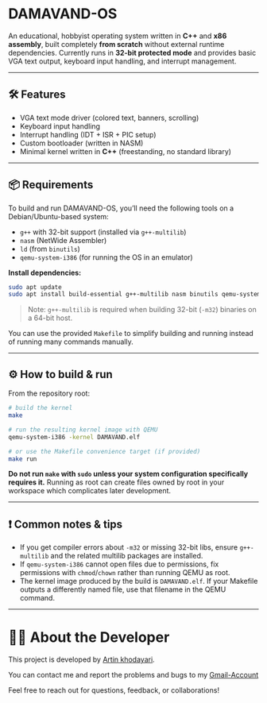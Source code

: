 # DAMAVAND-OS

An educational, hobbyist operating system written in **C++** and **x86 assembly**, built completely **from scratch** without external runtime dependencies. Currently runs in **32-bit protected mode** and provides basic VGA text output, keyboard input handling, and interrupt management.

---

## 🛠 Features

* VGA text mode driver (colored text, banners, scrolling)
* Keyboard input handling
* Interrupt handling (IDT + ISR + PIC setup)
* Custom bootloader (written in NASM)
* Minimal kernel written in **C++** (freestanding, no standard library)

---

## 📦 Requirements

To build and run DAMAVAND-OS, you’ll need the following tools on a Debian/Ubuntu-based system:

* `g++` with 32-bit support (installed via `g++-multilib`)
* `nasm` (NetWide Assembler)
* `ld` (from `binutils`)
* `qemu-system-i386` (for running the OS in an emulator)

**Install dependencies:**

```sh
sudo apt update
sudo apt install build-essential g++-multilib nasm binutils qemu-system-i386
```

> Note: `g++-multilib` is required when building 32-bit (`-m32`) binaries on a 64-bit host.

You can use the provided `Makefile` to simplify building and running instead of running many commands manually.

---

## ⚙️ How to build & run

From the repository root:

```sh
# build the kernel
make

# run the resulting kernel image with QEMU
qemu-system-i386 -kernel DAMAVAND.elf

# or use the Makefile convenience target (if provided)
make run
```

**Do not run `make` with `sudo` unless your system configuration specifically requires it.** Running as root can create files owned by root in your workspace which complicates later development.

---

## ❗ Common notes & tips

* If you get compiler errors about `-m32` or missing 32-bit libs, ensure `g++-multilib` and the related multilib packages are installed.
* If `qemu-system-i386` cannot open files due to permissions, fix permissions with `chmod`/`chown` rather than running QEMU as root.
* The kernel image produced by the build is `DAMAVAND.elf`. If your Makefile outputs a differently named file, use that filename in the QEMU command.

---

# 🧑‍💻 About the Developer

This project is developed by [Artin khodayari](https://github.com/Artin-khodayari).

You can contact me and report the problems and bugs to my [Gmail-Account](mailto:ArtinKhodayari2010@gmail.com)

Feel free to reach out for questions, feedback, or collaborations!